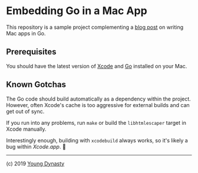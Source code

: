 # Embedding Go in a Mac App

This repository is a sample project complementing a [blog post](https://youngdynasty.net/posts/writing-mac-apps-in-go/) on writing Mac apps in Go.

## Prerequisites

You should have the latest version of [Xcode](https://developer.apple.com/xcode/) and [Go](https://golang.org) installed on your Mac.

## Known Gotchas

The Go code should build automatically as a dependency within the project. However, often Xcode's cache is too aggressive for external builds and can get out of sync.

If you run into any problems, run `make` or build the `libhtmlescaper` target in Xcode manually.

Interestingly enough, building with `xcodebuild` always works, so it's likely a bug within _Xcode.app_. 🐛

- - -

(c) 2019 [Young Dynasty](https://youngdynasty.net)
